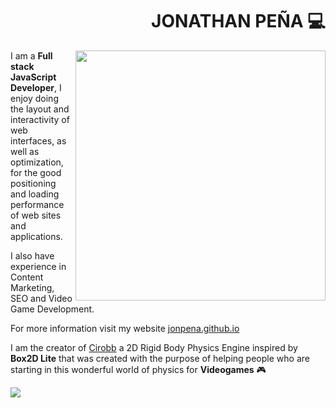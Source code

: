 <div align="right">

# JONATHAN PEÑA 💻

</div>

<img width="400" height="auto" align="right" src="https://github.com/jonpena/jonpena/blob/main/banner.png">

I am a **Full stack JavaScript Developer**, I enjoy doing the layout and interactivity of web interfaces, as well as optimization, for the good positioning and loading performance of web sites and applications.

I also have experience in Content Marketing, SEO and Video Game Development.

For more information visit my website <a href="https://jonpena.github.io" target="_blank" rel="noopener">jonpena.github.io</a>

I am the creator of <a href="https://github.com/jonpena/Cirobb" target="_blank" rel="noopener">Cirobb</a> a 2D Rigid Body Physics Engine inspired by **Box2D Lite** that was created with the purpose of helping people who are starting 
in this wonderful world of physics for **Videogames** 🎮

<img align="center" src="https://github.com/jonpena/jonpena/blob/main/poster.png">

